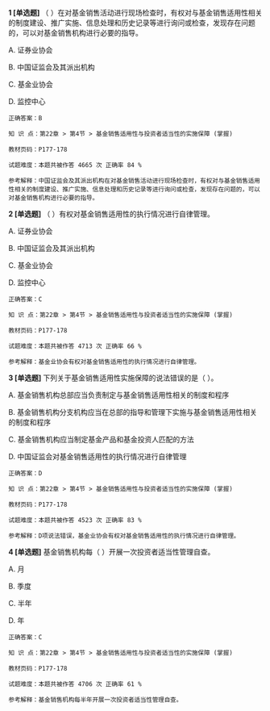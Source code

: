 **1 [单选题]** （       ）在对基金销售活动进行现场检查时，有权对与基金销售适用性相关的制度建设、推广实施、信息处理和历史记录等进行询问或检查，发现存在问题的，可以对基金销售机构进行必要的指导。

A. 证券业协会

B. 中国证监会及其派出机构

C. 基金业协会

D. 监控中心

```
正确答案：B

知 识 点：第22章 > 第4节 > 基金销售适用性与投资者适当性的实施保障 (掌握)

教材页码：P177-178

试题难度：本题共被作答 4665 次 正确率 84 %

参考解释：中国证监会及其派出机构在对基金销售活动进行现场检查时，有权对与基金销售适用性相关的制度建设、推广实施、信息处理和历史记录等进行询问或检查，发现存在问题的，可以对基金销售机构进行必要的指导。
```


**2 [单选题]** （        ）有权对基金销售适用性的执行情况进行自律管理。

A. 证券业协会

B. 中国证监会及其派出机构

C. 基金业协会

D. 监控中心

```
正确答案：C

知 识 点：第22章 > 第4节 > 基金销售适用性与投资者适当性的实施保障 (掌握)

教材页码：P177-178

试题难度：本题共被作答 4713 次 正确率 66 %

参考解释：基金业协会有权对基金销售适用性的执行情况进行自律管理。
```


**3 [单选题]** 下列关于基金销售适用性实施保障的说法错误的是（       ）。

A. 基金销售机构总部应当负责制定与基金销售适用性相关的制度和程序

B. 基金销售机构分支机构应当在总部的指导和管理下实施与基金销售适用性相关的制度和程序

C. 基金销售机构应当制定基金产品和基金投资人匹配的方法

D. 中国证监会对基金销售适用性的执行情况进行自律管理

```
正确答案：D

知 识 点：第22章 > 第4节 > 基金销售适用性与投资者适当性的实施保障 (掌握)

教材页码：P177-178

试题难度：本题共被作答 4523 次 正确率 83 %

参考解释：D项说法错误，基金业协会有权对基金销售适用性的执行情况进行自律管理。
```


**4 [单选题]** 基金销售机构每（      ）开展一次投资者适当性管理自查。

A. 月

B. 季度

C. 半年

D. 年

```
正确答案：C

知 识 点：第22章 > 第4节 > 基金销售适用性与投资者适当性的实施保障 (掌握)

教材页码：P177-178

试题难度：本题共被作答 4706 次 正确率 61 %

参考解释：基金销售机构每半年开展一次投资者适当性管理自查。
```

